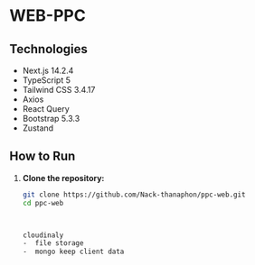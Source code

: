 # WEB-PPC
## Technologies

- Next.js 14.2.4
- TypeScript 5
- Tailwind CSS 3.4.17
- Axios
- React Query
- Bootstrap 5.3.3
- Zustand

## How to Run

1. **Clone the repository:**
   ```sh
   git clone https://github.com/Nack-thanaphon/ppc-web.git
   cd ppc-web



   cloudinaly 
   -  file storage 
   -  mongo keep client data  